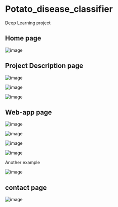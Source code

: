 # Potato_disease_classifier
Deep Learning  project 

## Home page
![image](https://github.com/Fadil1212/Potato_disease_classifier/assets/99661887/f05a76fc-143a-4385-b8ec-ba12461cad2e)

## Project Description page

![image](https://github.com/Fadil1212/Potato_disease_classifier/assets/99661887/74e0463f-2ea1-4368-b281-d84bc0db0150)

![image](https://github.com/Fadil1212/Potato_disease_classifier/assets/99661887/0bd5db6f-59c3-4c50-98ae-ee500d784e90)

![image](https://github.com/Fadil1212/Potato_disease_classifier/assets/99661887/8a6edcc9-437c-441f-b9f0-8831feb46463)


## Web-app page

![image](https://github.com/Fadil1212/Potato_disease_classifier/assets/99661887/96426443-c583-48f0-b272-0515f9805483)

![image](https://github.com/Fadil1212/Potato_disease_classifier/assets/99661887/4c379036-578c-4ea2-8b28-e81fa7ed9bbe)

![image](https://github.com/Fadil1212/Potato_disease_classifier/assets/99661887/9d3c6f39-ed83-497a-95f2-387e9d204962)

![image](https://github.com/Fadil1212/Potato_disease_classifier/assets/99661887/4800bda1-4453-4c0a-939b-85e3f96c4b4c)

Another example 

![image](https://github.com/Fadil1212/Potato_disease_classifier/assets/99661887/843a5716-0dd9-4067-aadc-e5ef43ea0c19)

## contact page

![image](https://github.com/Fadil1212/Potato_disease_classifier/assets/99661887/f9739526-249d-40da-ab3a-a8833a1776b9)


